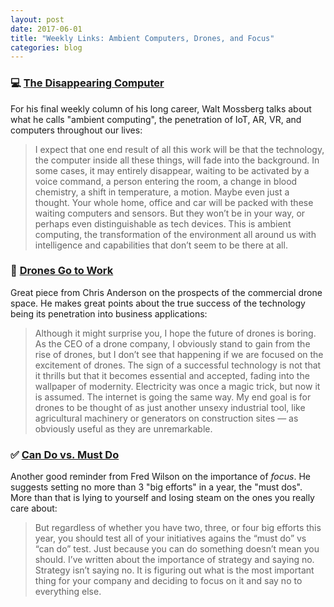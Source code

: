```yaml
---
layout: post
date: 2017-06-01
title: "Weekly Links: Ambient Computers, Drones, and Focus"
categories: blog
---
```


### 💻 [The Disappearing Computer](https://www.recode.net/2017/5/25/15689094/mossberg-final-column)

For his final weekly column of his long career, Walt Mossberg talks about what he calls "ambient computing", the penetration of IoT, AR, VR, and computers throughout our lives:

> I expect that one end result of all this work will be that the technology, the computer inside all these things, will fade into the background. In some cases, it may entirely disappear, waiting to be activated by a voice command, a person entering the room, a change in blood chemistry, a shift in temperature, a motion. Maybe even just a thought. Your whole home, office and car will be packed with these waiting computers and sensors. But they won’t be in your way, or perhaps even distinguishable as tech devices. This is ambient computing, the transformation of the environment all around us with intelligence and capabilities that don’t seem to be there at all.

### 🚁 [Drones Go to Work](https://hbr.org/cover-story/2017/05/drones-go-to-work)

Great piece from Chris Anderson on the prospects of the commercial drone space. He makes great points about the true success of the technology being its penetration into business applications:

>Although it might surprise you, I hope the future of drones is boring. As the CEO of a drone company, I obviously stand to gain from the rise of drones, but I don’t see that happening if we are focused on the excitement of drones. The sign of a successful technology is not that it thrills but that it becomes essential and accepted, fading into the wallpaper of modernity. Electricity was once a magic trick, but now it is assumed. The internet is going the same way. My end goal is for drones to be thought of as just another unsexy industrial tool, like agricultural machinery or generators on construction sites — as obviously useful as they are unremarkable.

### ✅ [Can Do vs. Must Do](http://avc.com/2017/05/can-do-vs-must-do/)

Another good reminder from Fred Wilson on the importance of _focus_. He suggests setting no more than 3 "big efforts" in a year, the "must dos". More than that is lying to yourself and losing steam on the ones you really care about:

>But regardless of whether you have two, three, or four big efforts this year, you should test all of your initiatives agains the “must do” vs “can do” test. Just because you can do something doesn’t mean you should. I’ve written about the importance of strategy and saying no. Strategy isn’t saying no. It is figuring out what is the most important thing for your company and deciding to focus on it and say no to everything else.
